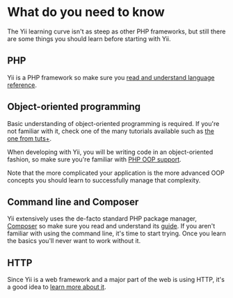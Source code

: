 # What do you need to know

The Yii learning curve isn't as steep as other PHP frameworks, but still there are some things you should learn before
starting with Yii.

## PHP

Yii is a PHP framework so make sure you [read and understand language reference](https://www.php.net/manual/en/langref.php).

## Object-oriented programming

Basic understanding of object-oriented programming is required. If you're not familiar with it, check one of the many
tutorials available such as [the one from tuts+](https://code.tutsplus.com/tutorials/object-oriented-php-for-beginners--net-12762).

When developing with Yii, you will be writing code in an object-oriented fashion, so make sure you're familiar with
[PHP OOP support](https://www.php.net/manual/en/language.oop5.php).

Note that the more complicated your application is the more advanced OOP concepts you should learn to successfully
manage that complexity.

## Command line and Composer

Yii extensively uses the de-facto standard PHP package manager, [Composer](https://getcomposer.org) so make sure you read
and understand its [guide](https://getcomposer.org/doc/01-basic-usage.md). If you aren't familiar with using
the command line, it's time to start trying. Once you learn the basics you'll never want to work without it.

## HTTP

Since Yii is a web framework and a major part of the web is using HTTP, it's a good idea to
[learn more about it](https://developer.mozilla.org/en-US/docs/Web/HTTP).
